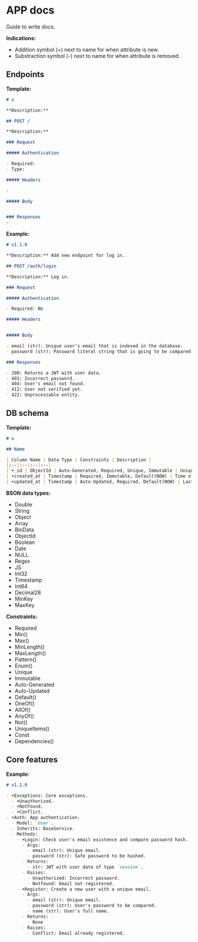 # APP docs

Guide to write docs.

**Indications:**
- Addition symbol (+) next to name for when attribute is new.
- Substraction symbol (-) next to name for when attribute is removed.

## Endpoints

**Template:**
```md
# v

**Description:**

## POST /

**Description:**

### Request

##### Authentication

- Required:
- Type:

##### Headers

-

##### Body


### Responses
-

```

**Example:**
```md
# v1.1.0

**Description:** Add new endpoint for log in.

## POST /auth/login

**Description:** Log in.

### Request

##### Authentication

- Required: No

##### Headers


##### Body

- email (str): Unique user's email that is indexed in the database.
- password (str): Password literal string that is going to be compared against a hash.

### Responses

- 200: Returns a JWT with user data.
- 401: Incorrect password.
- 404: User's email not found.
- 412: User not verified yet.
- 422: Unprocessable entity.

```

## DB schema

**Template:**


```md
# v

## Name

| Column Name | Data Type | Constraints | Description |
|:--|:--|:--|:--|
| +_id | ObjectId | Auto-Generated, Required, Unique, Immutable | Unique ID for the document among the collection |
| +created_at | Timestamp | Required, Immutable, Default(NOW) | Time of indexation of document in database |
| +updated_at | Timestamp | Auto-Updated, Required, Default(NOW) | Last time the document data was updated |
```

**BSON data types:**
- Double
- String
- Object
- Array
- BinData
- ObjectId
- Boolean
- Date
- NULL
- Regex
- JS
- Int32
- Timestamp
- Int64
- Decimal28
- MinKey
- MaxKey

**Constraints:**
- Required
- Min()
- Max()
- MinLength()
- MaxLength()
- Pattern()
- Enum()
- Unique
- Immutable
- Auto-Generated
- Auto-Updated
- Default()
- OneOf()
- AllOf()
- AnyOf()
- Not()
- UniqueItems()
- Const
- Dependencies()

## Core features

**Example:**

```md
# v1.1.0

- +Exceptions: Core exceptions.
  - +Unauthorized.
  - +NotFound.
  - +Conflict.
- +Auth: App authentication.
  - Model: `User`.
  - Inherits: BaseService.
  - Methods:
    - +Login: Check user's email existence and compare password hash.
      - Args:
        - email (str): Unique email.
        - password (str): Safe password to be hashed.
      - Returns:
        - str: JWT with user data of type `session`.
      - Raises:
        - Unauthorized: Incorrect password.
        - Notfound: Email not registered.
    - +Register: Create a new user with a unique email.
      - Args:
        - email (str): Unique email.
        - password (str): User's password to be compared.
        - name (str): User's full name.
      - Returns:
        - None
      - Raises:
        - Conflict: Email already registered.

```
